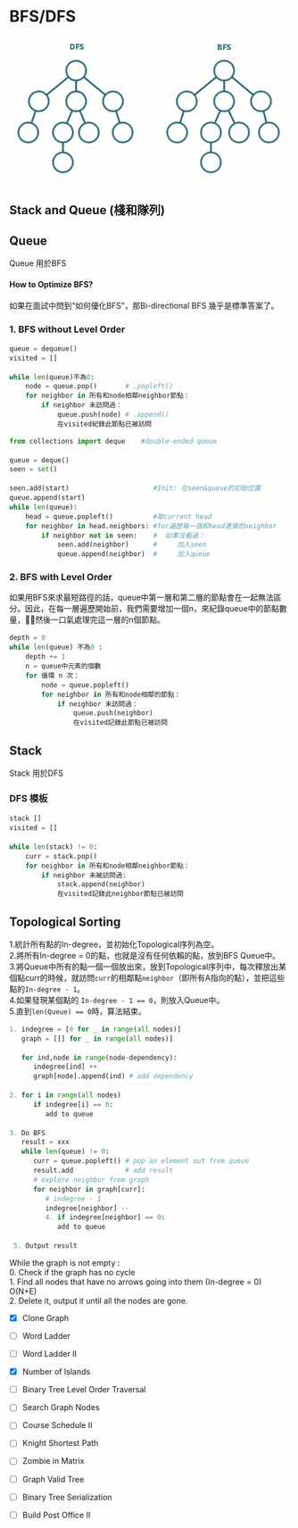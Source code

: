 # BFS/DFS

![](../.gitbook/assets/bfs_and_dfs.jpeg)

## Stack and Queue \(棧和隊列\)

## Queue

Queue 用於BFS

#### How to Optimize BFS? 

如果在面試中問到“如何優化BFS”，那Bi-directional BFS 幾乎是標準答案了。

### 1. BFS without Level Order 

```python
queue = dequeue()
visited = []

while len(queue)不為0:
    node = queue.pop()       # .popleft()
    for neighbor in 所有和node相鄰neighbor節點：
        if neighbor 未訪問過：
            queue.push(node) # .append()
            在visited紀錄此節點已被訪問
```

```python
from collections import deque    #double-ended queue 

queue = deque()
seen = set()

seen.add(start)                     #Init: 在seen&queue的初始位置
queue.append(start)
while len(queue):
    head = queue.popleft()          #取current head
    for neighbor in head.neighbors: #for遍歷每一個和head連接的neighbor
        if neighbor not in seen:    #  如果沒看過：
            seen.add(neighbor)      #     加入seen
            queue.append(neighbor)  #     加入queue
```

### 2. BFS with Level Order

如果用BFS來求最短路徑的話，queue中第一層和第二層的節點會在一起無法區分。因此，在每一層遍歷開始前，我們需要增加一個n，來紀錄queue中的節點數量，然後一口氣處理完這一層的n個節點。

```python
depth = 0
while len(queue) 不為0 :
    depth += 1
    n = queue中元素的個數
    for 循環 n 次：
        node = queue.popleft()
        for neighbor in 所有和node相鄰的節點：
            if neighbor 未訪問過：
                queue.push(neighbor)
                在visited記錄此節點已被訪問 
```

## Stack

Stack 用於DFS

### DFS 模板

```python
stack []
visited = []

while len(stack) != 0:
    curr = stack.pop()
    for neighbor in 所有和node相鄰neighbor節點：
        if neighbor 未被訪問過:
            stack.append(neighbor)
            在visited記錄此neighbor節點已被訪問
```

## Topological Sorting

1.統計所有點的In-degree，並初始化Topological序列為空。  
2.將所有In-degree = 0的點，也就是沒有任何依賴的點，放到BFS Queue中。  
3.將Queue中所有的點一個一個放出來，放到Topological序列中，每次釋放出某個點curr的時候，就訪問`curr`的相鄰點`neighbor`（即所有A指向的點），並把這些點的`In-degree - 1`。  
4.如果發現某個點的 `In-degree - 1 == 0`，則放入Queue中。  
5.直到`len(Queue) == 0`時，算法結束。 

```python
1. indegree = [0 for _ in range(all nodes)]
   graph = [[] for _ in range(all nodes)]
   
   for ind,node in range(node-dependency):
      indegree[ind] ++
      graph[node].append(ind) # add dependency

2. for i in range(all nodes)
      if indegree[i] == 0:
         add to queue

3. Do BFS
   result = xxx
   while len(queue) != 0:
      curr = queue.popleft() # pop an element out from queue
      result.add             # add result
      # explore neighbor from graph
      for neighbor in graph[curr]:
         # indegree - 1
         indegree[neighbor] --
         4. if indegree[neighbor] == 0:
            add to queue
            
 5. Output result 
```

While the graph is not empty :  
    0. Check if the graph has no cycle  
    1. Find all nodes that have no arrows going into them \(In-degree = 0\)  O\(N+E\)  
    2. Delete it, output it until all the nodes are gone.



* [x] Clone Graph
* [ ] Word Ladder
* [ ] Word Ladder II
* [x] Number of Islands
* [ ] Binary Tree Level Order Traversal
* [ ] Search Graph Nodes
* [ ] Course Schedule II
* [ ] Knight Shortest Path
* [ ] Zombie in Matrix
* [ ] Graph Valid Tree
* [ ] Binary Tree Serialization
* [ ] Build Post Office II

